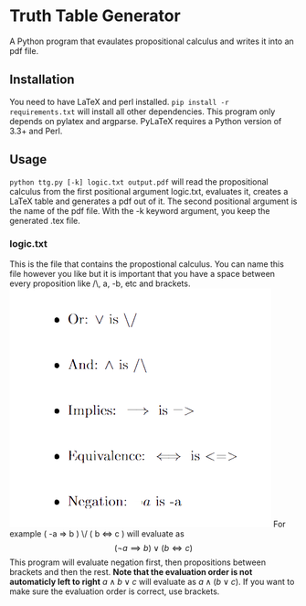 # Truth Table Generator
A Python program that evaulates propositional calculus and writes it into an pdf file.
## Installation
You need to have LaTeX and perl installed. `pip install -r requirements.txt` will install all other dependencies. This program only depends on pylatex and argparse. PyLaTeX requires a Python version of 3.3+ and Perl.
## Usage
`python ttg.py [-k] logic.txt output.pdf` will read the propositional calculus from the first positional argument logic.txt, evaluates it, creates a LaTeX table and generates a pdf out of it. The second positional argument is the name of the pdf file. With the -k keyword argument, you keep the generated .tex file. 
### logic.txt
This is the file that contains the propostional calculus. You can name this file however you like but it is important that you have a space between every proposition like /\\, a, -b, etc and brackets. 
![alt text](https://github.com/inter0/truth-table-generator/blob/main/readme/transparent_list.png)
For example ( -a => b ) \\/ ( b <=> c ) will evaluate as
$$
    (\neg a \implies b) \lor (b \iff c)
$$
This program will evaluate negation first, then propositions between brackets and then the rest.
__Note that the evaluation order is not automaticly left to right__ 
$a \land b \lor c$ will evaluate as $a \land (b \lor c)$. If you want to make sure the evaluation order is correct, use brackets.
